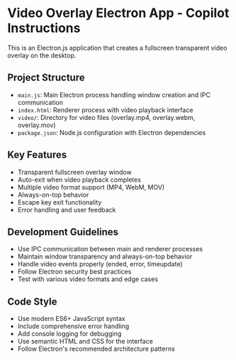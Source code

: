 <!-- Use this file to provide workspace-specific custom instructions to Copilot. For more details, visit https://code.visualstudio.com/docs/copilot/copilot-customization#_use-a-githubcopilotinstructionsmd-file -->

# Video Overlay Electron App - Copilot Instructions

This is an Electron.js application that creates a fullscreen transparent video overlay on the desktop.

## Project Structure
- `main.js`: Main Electron process handling window creation and IPC communication
- `index.html`: Renderer process with video playback interface
- `video/`: Directory for video files (overlay.mp4, overlay.webm, overlay.mov)
- `package.json`: Node.js configuration with Electron dependencies

## Key Features
- Transparent fullscreen overlay window
- Auto-exit when video playback completes
- Multiple video format support (MP4, WebM, MOV)
- Always-on-top behavior
- Escape key exit functionality
- Error handling and user feedback

## Development Guidelines
- Use IPC communication between main and renderer processes
- Maintain window transparency and always-on-top behavior
- Handle video events properly (ended, error, timeupdate)
- Follow Electron security best practices
- Test with various video formats and edge cases

## Code Style
- Use modern ES6+ JavaScript syntax
- Include comprehensive error handling
- Add console logging for debugging
- Use semantic HTML and CSS for the interface
- Follow Electron's recommended architecture patterns

